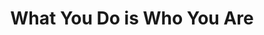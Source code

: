 ---
title: "What You Do is Who You Are"
description: 'Pertama kali saya dengar Ben Horowitz dari rekomendasi Jun. Buku ini berbicara tentang kultur perusahaan. Kata yang sering dipakai di laporan, dan interview, tapi gak banyak orang yang bisa mengartikulasikannya dengan baik (termasuk saya!).'
cover: "images/reading/what-you-do-is-you.jpeg"
publishDate: 2020-12-14
authors: "Ben Horowitz"
categories: ["business & leadership"]
---